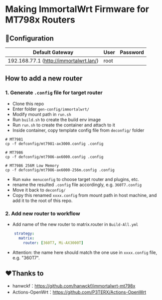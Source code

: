 # Making ImmortalWrt Firmware for MT798x Routers

## 🤖Configuration

  | Default Gateway    | User     | Password    |
  | -------- | -------- | -------- |
  | 192.168.77.1 (http://immortalwrt.lan/)| root |  |

##  How to add a new router
###  1. Generate `.config` file for target router
- Clone this repo
- Enter folder `gen-config/immortalwrt/`
- Modify mount path in `run.sh`
- Run `build.sh` to create the build env image
- Run `run.sh` to create the container and attach to it
- Inside container, copy template config file from `deconfig/` folder
```
# MT7981
cp -f defconfig/mt7981-ax3000.config .config

# MT7986
cp -f defconfig/mt7986-ax6000.config .config

# MT7986 256M Low Memory
cp -f defconfig/mt7986-ax6000-256m.config .config
```
- Run `make menuconfig` to choose target router and plugins, etc.
- rename the resulted `.config` file accordingly, e.g. `360T7.config`
- Move it back to `deconfig/`
- Copy this renamed `xxxx.config` from mount path in host machine, and add it to the root of this repo.

### 2. Add new router to workflow 
- Add name of the new router to matrix.router in `Build-All.yml`
```yml
    strategy:
      matrix:
        router: [360T7, Mi-AX3000T]
```
- Attention: the name here should match the one use in `xxxx.config` file, e.g. "360T7".

## ❤️Thanks to
- hanwckf：https://github.com/hanwckf/immortalwrt-mt798x  
- Actions-OpenWrt：https://github.com/P3TERX/Actions-OpenWrt

